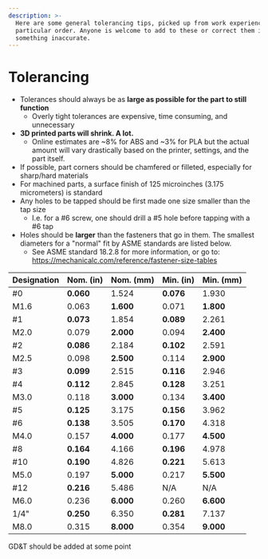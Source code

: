 ```yaml
---
description: >-
  Here are some general tolerancing tips, picked up from work experience, in no
  particular order. Anyone is welcome to add to these or correct them if you see
  something inaccurate.
---
```


# Tolerancing

* Tolerances should always be as **large as possible for the part to still function**
  * Overly tight tolerances are expensive, time consuming, and unnecessary
* **3D printed parts will shrink. A lot.**
  * Online estimates are ~8% for ABS and ~3% for PLA but the actual amount will vary drastically based on the printer, settings, and the part itself.
* If possible, part corners should be chamfered or filleted, especially for sharp/hard materials
* For machined parts, a surface finish of 125 microinches \(3.175 micrometers\) is standard
* Any holes to be tapped should be first made one size smaller than the tap size
  * I.e. for a \#6 screw, one should drill a \#5 hole before tapping with a \#6 tap
* Holes should be **larger** than the fasteners that go in them. The smallest diameters for a "normal" fit by ASME standards are listed below.
  * See ASME standard 18.2.8 for more information, or go to: [https://mechanicalc.com/reference/fastener-size-tables    ](https://mechanicalc.com/reference/fastener-size-tables    )

| Designation | Nom. \(in\) | Nom. \(mm\) | Min. \(in\) | Min. \(mm\) |
| :--- | :--- | :--- | :--- | :--- |
| \#0 | **0.060** | 1.524 | **0.076** | 1.930 |
| M1.6 | 0.063 | **1.600** | 0.071 | **1.800** |
| \#1 | **0.073** | 1.854 | **0.089** | 2.261 |
| M2.0 | 0.079 | **2.000** | 0.094 | **2.400** |
| \#2 | **0.086** | 2.184 | **0.102** | 2.591 |
| M2.5 | 0.098 | **2.500** | 0.114 | **2.900** |
| \#3 | **0.099** | 2.515 | **0.116** | 2.946 |
| \#4 | **0.112** | 2.845 | **0.128** | 3.251 |
| M3.0 | 0.118 | **3.000** | 0.134 | **3.400** |
| \#5 | **0.125** | 3.175 | **0.156** | 3.962 |
| \#6 | **0.138** | 3.505 | **0.170** | 4.318 |
| M4.0 | 0.157 | **4.000** | 0.177 | **4.500** |
| \#8 | **0.164** | 4.166 | **0.196** | 4.978 |
| \#10 | **0.190** | 4.826 | **0.221** | 5.613 |
| M5.0 | 0.197 | **5.000** | 0.217 | **5.500** |
| \#12 | **0.216** | 5.486 | N/A | N/A |
| M6.0 | 0.236 | **6.000** | 0.260 | **6.600** |
| 1/4" | **0.250** | 6.350 | **0.281** | 7.137 |
| M8.0 | 0.315 | **8.000** | 0.354 | **9.000** |

GD&T should be added at some point

